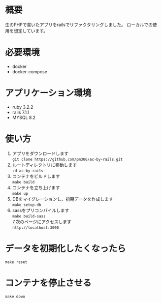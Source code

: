 # 概要
生のPHPで書いたアプリをrailsでリファクタリングしました。 
ローカルでの使用を想定しています。

# 必要環境
* docker  
* docker-compose

# アプリケーション環境
* ruby 3.2.2  
* rails 7.1.1  
* MYSQL 8.2

# 使い方

1. アプリをダウンロードします  
`git clone https://github.com/pm306/ac-by-rails.git`
2. ルートディレクトリに移動します  
`cd ac-by-rails`
3. コンテナをビルドします  
`make build`  
4. コンテナを立ち上げます  
`make up`
5. DBをマイグレーションし、初期データを作成します  
`make setup-db`
6. sassをプリコンパイルします  
`make build-sass`  
7.次のページにアクセスします  
 `http://localhost:3000`

# データを初期化したくなったら
`make reset`

# コンテナを停止させる
`make down`
